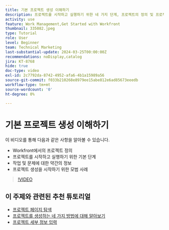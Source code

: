 ```yaml
---
title: 기본 프로젝트 생성 이해하기
description: 프로젝트를 시작하고 실행하기 위한 네 가지 단계, 프로젝트의 정의 및 프로젝트를 만드는 가장 일반적인 세 가지 방법을 알아봅니다.
activity: use
feature: Work Management,Get Started with Workfront
thumbnail: 335082.jpeg
type: Tutorial
role: User
level: Beginner
team: Technical Marketing
last-substantial-update: 2024-03-25T00:00:00Z
recommendations: noDisplay,catalog
jira: KT-8768
hide: true
doc-type: video
exl-id: 2c7792da-8742-4952-afa6-4b1a15989a56
source-git-commit: f033b210268e8979ee15abe812e6ad85673eeedb
workflow-type: tm+mt
source-wordcount: '0'
ht-degree: 0%

---
```


# 기본 프로젝트 생성 이해하기

이 비디오를 통해 다음과 같은 사항을 알아볼 수 있습니다.

* Workfront에서의 프로젝트 정의
* 프로젝트를 시작하고 실행하기 위한 기본 단계
* 작업 및 문제에 대한 약간의 정보
* 프로젝트 생성을 시작하기 위한 모범 사례

>[!VIDEO](https://video.tv.adobe.com/v/335082/?quality=12&learn=on)

## 이 주제와 관련된 추천 튜토리얼

* [프로젝트 페이지 탐색](/help/manage-work/projects/navigate-the-project-page.md)
* [프로젝트를 생성하는 네 가지 방법에 대해 알아보기](/help/manage-work/projects/understand-other-ways-to-create-projects.md)
* [프로젝트 세부 정보 입력](/help/manage-work/projects/fill-in-the-project-details.md)
